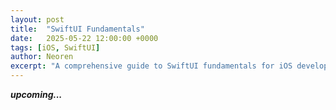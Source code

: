```yaml
---
layout: post
title:  "SwiftUI Fundamentals"
date:   2025-05-22 12:00:00 +0000
tags: [iOS, SwiftUI]
author: Neoren
excerpt: "A comprehensive guide to SwiftUI fundamentals for iOS development"
---
```

**_upcoming..._**
